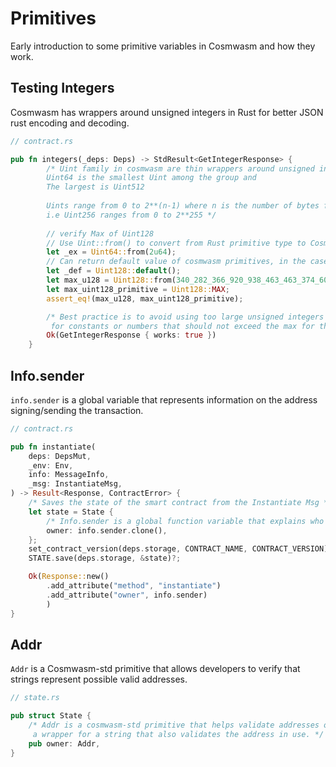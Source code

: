 # Primitives
Early introduction to some primitive variables in Cosmwasm and how they work.

## Testing Integers 
Cosmwasm has wrappers around unsigned integers in Rust for better JSON rust encoding and decoding. 

```rust 
// contract.rs

pub fn integers(_deps: Deps) -> StdResult<GetIntegerResponse> {
        /* Uint family in cosmwasm are thin wrappers around unsigned integers in Rust that uses strings for JSON encoding and decoding
        Uint64 is the smallest Uint among the group and
        The largest is Uint512
        
        Uints range from 0 to 2**(n-1) where n is the number of bytes for each different primitive type
        i.e Uint256 ranges from 0 to 2**255 */
        
        // verify Max of Uint128 
        // Use Uint::from() to convert from Rust primitive type to Cosmwasm Unsigned integer
        let _ex = Uint64::from(2u64);
        // Can return default value of cosmwasm primitives, in the case of Uint returns 0
        let _def = Uint128::default();
        let max_u128 = Uint128::from(340_282_366_920_938_463_463_374_607_431_768_211_455u128);
        let max_uint128_primitive = Uint128::MAX;
        assert_eq!(max_u128, max_uint128_primitive);

        /* Best practice is to avoid using too large unsigned integers in smart contracts
         for constants or numbers that should not exceed the max for the number. Always check for overflow (later example) */
        Ok(GetIntegerResponse { works: true })
    }
```

## Info.sender
`info.sender` is a global variable that represents information on the address signing/sending the transaction.

```rust
// contract.rs

pub fn instantiate(
    deps: DepsMut,
    _env: Env,
    info: MessageInfo,
    _msg: InstantiateMsg,
) -> Result<Response, ContractError> {
    /* Saves the state of the smart contract from the Instantiate Msg */
    let state = State {
        /* Info.sender is a global function variable that explains who is the signer of a message. */
        owner: info.sender.clone(),
    };
    set_contract_version(deps.storage, CONTRACT_NAME, CONTRACT_VERSION)?;
    STATE.save(deps.storage, &state)?;

    Ok(Response::new()
        .add_attribute("method", "instantiate")
        .add_attribute("owner", info.sender)
        )
}
```

## Addr
`Addr` is a Cosmwasm-std primitive that allows developers to verify that strings represent possible valid addresses.

```rust
// state.rs

pub struct State {
    /* Addr is a cosmwasm-std primitive that helps validate addresses on the Cosmos ecosystem,
     a wrapper for a string that also validates the address in use. */
    pub owner: Addr,
}
```
